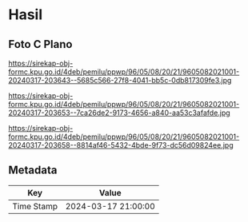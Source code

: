 # Hasil

## Foto C Plano

https://sirekap-obj-formc.kpu.go.id/4deb/pemilu/ppwp/96/05/08/20/21/9605082021001-20240317-203643--5685c566-27f8-4041-bb5c-0db817309fe3.jpg

https://sirekap-obj-formc.kpu.go.id/4deb/pemilu/ppwp/96/05/08/20/21/9605082021001-20240317-203653--7ca26de2-9173-4656-a840-aa53c3afafde.jpg

https://sirekap-obj-formc.kpu.go.id/4deb/pemilu/ppwp/96/05/08/20/21/9605082021001-20240317-203658--8814af46-5432-4bde-9f73-dc56d09824ee.jpg


## Metadata

| Key        | Value               |
| ---------- | ------------------- |
| Time Stamp | 2024-03-17 21:00:00 |



